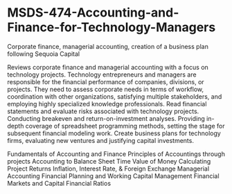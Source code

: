 # MSDS-474-Accounting-and-Finance-for-Technology-Managers
Corporate finance, managerial accounting, creation of a business plan following Sequoia Capital


Reviews corporate finance and managerial accounting with a focus on technology projects.
Technology entrepreneurs and managers are responsible for the financial performance of companies, divisions, or projects.
They need to assess corporate needs in terms of workflow, coordination with other organizations, satisfying multiple stakeholders, 
and employing highly specialized knowledge professionals. Read financial statements and evaluate risks associated with technology projects.
Conducting breakeven and return-on-investment analyses. Providing in-depth coverage of spreadsheet programming methods, setting the stage for subsequent financial modeling work.
Create business plans for technology firms, evaluating new ventures and justifying capital investments.

Fundamentals of Accounting and Finance
Principles of Accountings through projects
Accounting to Balance Sheet
Time Value of Money
Calculating Project Returns
Inflation, Interest Rate, & Foreign Exchange
Managerial Accounting
Financial Planning and Working Capital Management
Financial Markets and Capital
Financial Ratios

